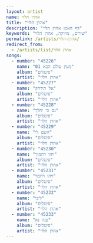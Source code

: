 ```yaml
---
layout: artist
name: אהרן הלוי
title: "אהרן הלוי"
description: "דף האמן אהרן הלוי"
keywords: "שירים, מוזיקה, אהרן הלוי"
permalink: /artists/אהרן-הלוי/
redirect_from:
  - /artists/list/אהרן הלוי
songs:
  - number: "45226"
    name: "01 מעין עולם הבא"
    album: "סינגלים"
    artist: "אהרן הלוי"
  - number: "45227"
    name: "אל תירחק"
    album: "סינגלים"
    artist: "אהרן הלוי"
  - number: "45228"
    name: "גם כי יהלך"
    album: "סינגלים"
    artist: "אהרן הלוי"
  - number: "45229"
    name: "השם לי"
    album: "סינגלים"
    artist: "אהרן הלוי"
  - number: "45230"
    name: "ויהו רחמיך"
    album: "סינגלים"
    artist: "אהרן הלוי"
  - number: "45231"
    name: "ויהו רחמך"
    album: "סינגלים"
    artist: "אהרן הלוי"
  - number: "45232"
    name: "ליבי"
    album: "סינגלים"
    artist: "אהרן הלוי"
  - number: "45233"
    name: "פנה נא"
    album: "סינגלים"
    artist: "אהרן הלוי"
---
```

